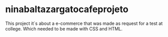 # ninabaltazargatocafeprojeto
This project it´s about a e-commerce that was made as request for a test at college.
Which needed to be made with CSS and HTML. 
